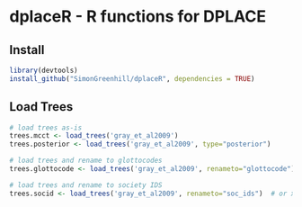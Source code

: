 # dplaceR - R functions for DPLACE

## Install

```r
library(devtools)
install_github("SimonGreenhill/dplaceR", dependencies = TRUE)
```

## Load Trees

```r
# load trees as-is
trees.mcct <- load_trees('gray_et_al2009')
trees.posterior <- load_trees('gray_et_al2009', type="posterior")

# load trees and rename to glottocodes
trees.glottocode <- load_trees('gray_et_al2009', renameto="glottocode")

# load trees and rename to society IDS
trees.socid <- load_trees('gray_et_al2009', renameto="soc_ids")  # or xd_ids
```


